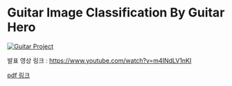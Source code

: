 # Guitar Image Classification By Guitar Hero

[![Guitar Project](http://img.youtube.com/vi/m4INdLV1nKI/0.jpg)](https://www.youtube.com/watch?v=m4INdLV1nKI) 

발표 영상 링크 : https://www.youtube.com/watch?v=m4INdLV1nKI




[pdf 링크](https://s3.us-west-2.amazonaws.com/secure.notion-static.com/81bf4662-0b84-46a7-bbc2-50c963479a96/Guitar_Hero_Classification.pdf?X-Amz-Algorithm=AWS4-HMAC-SHA256&X-Amz-Content-Sha256=UNSIGNED-PAYLOAD&X-Amz-Credential=AKIAT73L2G45EIPT3X45%2F20211213%2Fus-west-2%2Fs3%2Faws4_request&X-Amz-Date=20211213T145004Z&X-Amz-Expires=86400&X-Amz-Signature=0c69e2677f6b0dab6b591a6ad8631a7bc6eaa58214b564e11bb8a5977d37ca31&X-Amz-SignedHeaders=host&response-content-disposition=filename%20%3D%22Guitar%2520Hero%2520Classification.pdf%22&x-id=GetObject)
